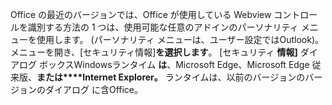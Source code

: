 Office の最近のバージョンでは、Office が使用している Webview コントロールを識別する方法の 1 つは[](../design/task-pane-add-ins.md#personality-menu)、使用可能な任意のアドインのパーソナリティ メニューを使用します。 (パーソナリティ メニューは、ユーザー設定ではOutlook)。メニューを開き、[セキュリティ情報]**を選択します**。 [セキュリティ **情報]** ダイアログ ボックスWindowsランタイム **は**、Microsoft Edge、Microsoft Edge 従来版、**または****Internet Explorer。**  ランタイムは、以前のバージョンのバージョンのダイアログ に含Office。 
